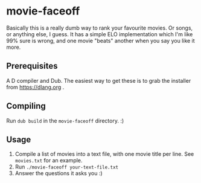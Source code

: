 # movie-faceoff

Basically this is a really dumb way to rank your favourite movies. Or songs, or
anything else, I guess. It has a simple ELO implementation which I'm like 99%
sure is wrong, and one movie "beats" another when you say you like it more.

## Prerequisites

A D compiler and Dub. The easiest way to get these is to grab the installer from
https://dlang.org .

## Compiling

Run `dub build` in the `movie-faceoff` directory. :)

## Usage

1. Compile a list of movies into a text file, with one movie title per line. See
   `movies.txt` for an example.
2. Run `./movie-faceoff your-text-file.txt`
3. Answer the questions it asks you :)
